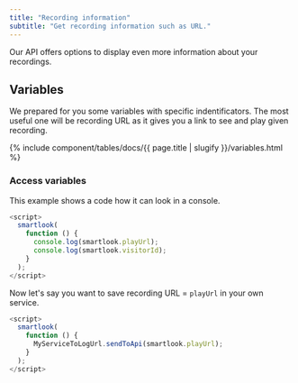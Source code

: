 ```yaml
---
title: "Recording information"
subtitle: "Get recording information such as URL."
---
```


Our API offers options to display even more information about your recordings.

## Variables

 We prepared for you some variables with specific indentificators. The most useful one will be recording URL as it gives you a link to see and play given recording.

{% include component/tables/docs/{{ page.title | slugify }}/variables.html %}

### Access variables

This example shows a code how it can look in a console.

```js
<script>
  smartlook(
    function () {
      console.log(smartlook.playUrl);
      console.log(smartlook.visitorId);
    }
  );
</script>
```

Now let's say you want to save recording URL = `playUrl` in your own service.

```js
<script>
  smartlook(
    function () {
      MyServiceToLogUrl.sendToApi(smartlook.playUrl);
    }
  );
</script>
```
